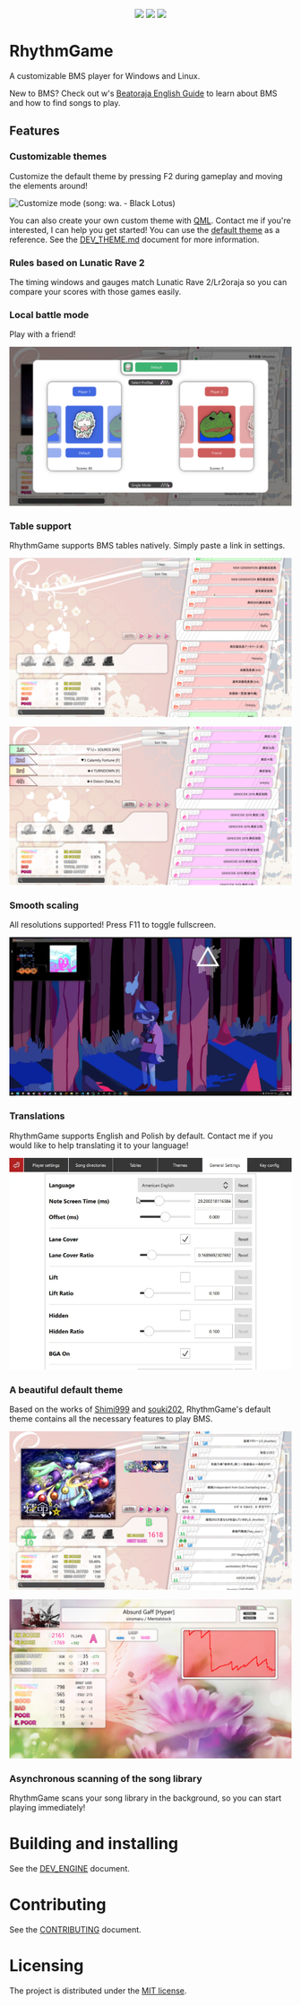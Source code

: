 <p align=center>
    <a href="https://github.com/Bobini1/RhythmGame/actions"><img src="https://github.com/Bobini1/RhythmGame/actions/workflows/ci.yml/badge.svg"/></a>
    <a href="https://github.com/Bobini1/RhythmGame/blob/master/LICENSE.md"><img src="https://img.shields.io/github/license/Bobini1/RhythmGame"/></a>
    <a href="https://discord.gg/Pg3Z8ZFb"><img src="https://img.shields.io/discord/1410743088686829661.svg?color=7289DA&label=RhythmGame%20Community&logo=Discord"/></a>
</p>

# RhythmGame

A customizable BMS player for Windows and Linux.

New to BMS? Check out w's [Beatoraja English Guide](https://github.com/wcko87/beatoraja-english-guide/wiki/BMS-Overview)
to learn about BMS and how to find songs to play.

## Features

### Customizable themes

Customize the default theme by pressing F2 during gameplay and moving the elements around!

![Customize mode (song: wa. - Black Lotus)](docs/images/customize.webp)

You can also create your own custom theme with [QML](https://doc.qt.io/qt-6/qmlreference.html).
Contact me if you're interested, I can help you get started!
You can use the [default theme](https://github.com/Bobini1/RhythmGame/tree/master/data/themes/Default) as a reference.
See the [DEV_THEME.md](DEV_THEME.md) document for more information.

### Rules based on Lunatic Rave 2

The timing windows and gauges match Lunatic Rave 2/Lr2oraja
so you can compare your scores with those games easily.

### Local battle mode

Play with a friend!

![Local battle mode](docs/images/battle.png)

### Table support

RhythmGame supports BMS tables natively.
Simply paste a link in settings.

![Tables](docs/images/tables.png)

![Course](docs/images/course.png)

### Smooth scaling

All resolutions supported! Press F11 to toggle fullscreen.

![Scaling (song: isocosa - data lake)](docs/images/resize.webp)

### Translations

RhythmGame supports English and Polish by default.
Contact me if you would like to help translating it to your language!

![Language selection](docs/images/languages.webp)

### A beautiful default theme

Based on the works of [Shimi999](https://github.com/Shimi9999/GenericTheme) and 
[souki202](https://github.com/souki202/my_beatoraja_skin),
RhythmGame's default theme contains all the necessary features to play BMS.

![Song selection](docs/images/select.png)

![Result screen](docs/images/result.png)

### Asynchronous scanning of the song library

RhythmGame scans your song library in the background,
so you can start playing immediately!

# Building and installing

See the [DEV_ENGINE](DEV_ENGINE.md) document.

# Contributing

See the [CONTRIBUTING](CONTRIBUTING.md) document.

# Licensing

The project is distributed under the [MIT license](LICENSE.md).
